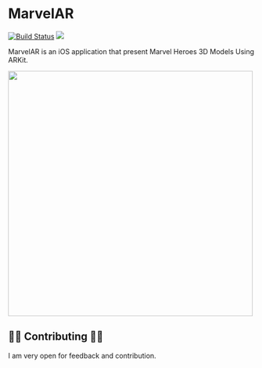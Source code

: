 # MarvelAR

[![Build Status](https://travis-ci.com/hadiidbouk/MarvelAR.svg?branch=master)](https://travis-ci.com/hadiidbouk/MarvelAR)
<img src="https://img.shields.io/badge/Swift-5.0-orange.svg" />

MarvelAR is an iOS application that present Marvel Heroes 3D Models Using ARKit.

<p float="left">
  <img src="https://github.com/hadiidbouk/MarvelAR/blob/master/ScreenShots/MarvelAR.gif" height="500px"/>

</p>

## 👏🏻 Contributing 👏🏻

I am very open for feedback and contribution.

